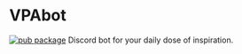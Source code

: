 # VPAbot

[![pub package](https://img.shields.io/badge/iamvpa-FPS%20Coder-green)](https://pub.dartlang.org/packages/flutter_tags)
Discord bot for your daily dose of inspiration.
